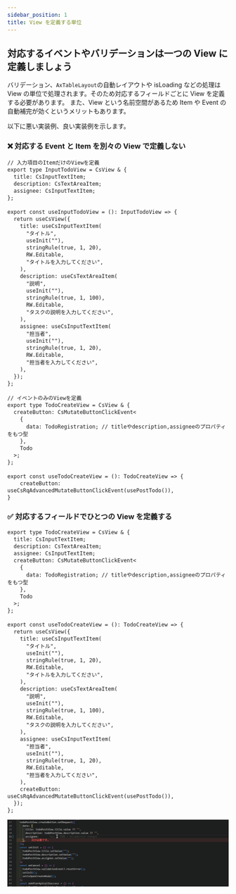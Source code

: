 ```yaml
---
sidebar_position: 1
title: View を定義する単位
---
```


## 対応するイベントやバリデーションは一つの View に定義しましょう

バリデーション、`AxTableLayout`の自動レイアウトや isLoading などの処理は View の単位で処理されます。そのため対応するフィールドごとに View を定義する必要があります。
また、View という名前空間があるため Item や Event の自動補完が効くというメリットもあります。

以下に悪い実装例、良い実装例を示します。<br />

### ❌ 対応する Event と Item を別々の View で定義しない

```tsx
// 入力項目のItemだけのViewを定義
export type InputTodoView = CsView & {
  title: CsInputTextItem;
  description: CsTextAreaItem;
  assignee: CsInputTextItem;
};

export const useInputTodoView = (): InputTodoView => {
  return useCsView({
    title: useCsInputTextItem(
      "タイトル",
      useInit(""),
      stringRule(true, 1, 20),
      RW.Editable,
      "タイトルを入力してください",
    ),
    description: useCsTextAreaItem(
      "説明",
      useInit(""),
      stringRule(true, 1, 100),
      RW.Editable,
      "タスクの説明を入力してください",
    ),
    assignee: useCsInputTextItem(
      "担当者",
      useInit(""),
      stringRule(true, 1, 20),
      RW.Editable,
      "担当者を入力してください",
    ),
  });
};

// イベントのみのViewを定義
export type TodoCreateView = CsView & {
  createButton: CsMutateButtonClickEvent<
    {
      data: TodoRegistration; // titleやdescription,assigneeのプロパティをもつ型
    },
    Todo
  >;
};

export const useTodoCreateView = (): TodoCreateView => {
    createButton: useCsRqAdvancedMutateButtonClickEvent(usePostTodo()),
}
```

### ✅ 対応するフィールドでひとつの View を定義する

```tsx
export type TodoCreateView = CsView & {
  title: CsInputTextItem;
  description: CsTextAreaItem;
  assignee: CsInputTextItem;
  createButton: CsMutateButtonClickEvent<
    {
      data: TodoRegistration; // titleやdescription,assigneeのプロパティをもつ型
    },
    Todo
  >;
};

export const useTodoCreateView = (): TodoCreateView => {
  return useCsView({
    title: useCsInputTextItem(
      "タイトル",
      useInit(""),
      stringRule(true, 1, 20),
      RW.Editable,
      "タイトルを入力してください",
    ),
    description: useCsTextAreaItem(
      "説明",
      useInit(""),
      stringRule(true, 1, 100),
      RW.Editable,
      "タスクの説明を入力してください",
    ),
    assignee: useCsInputTextItem(
      "担当者",
      useInit(""),
      stringRule(true, 1, 20),
      RW.Editable,
      "担当者を入力してください",
    ),
    createButton: useCsRqAdvancedMutateButtonClickEvent(usePostTodo()),
  });
};
```

![コード補完](../../../static/img/code-complement.gif)
